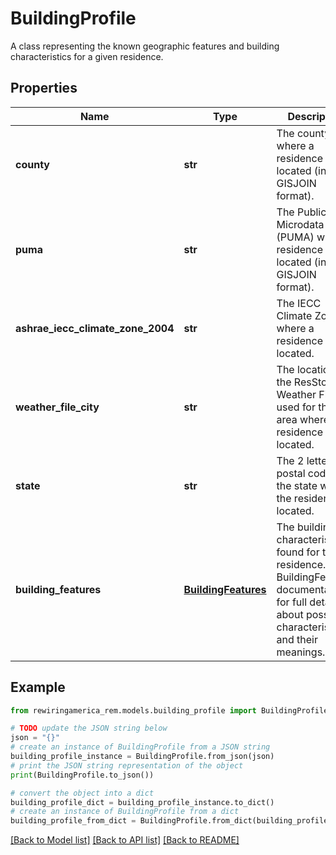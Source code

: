 # BuildingProfile

A class representing the known geographic features and building characteristics for a given residence.

## Properties

Name | Type | Description | Notes
------------ | ------------- | ------------- | -------------
**county** | **str** | The county where a residence is located (in GISJOIN format). | 
**puma** | **str** | The Public Use Microdata Area (PUMA) where a residence is located (in GISJOIN format). | 
**ashrae_iecc_climate_zone_2004** | **str** | The IECC Climate Zone where a residence is located. | 
**weather_file_city** | **str** | The location of the ResStock Weather File used for the area where the residence         is located. | 
**state** | **str** | The 2 letter postal code of the state where the residence is located. | 
**building_features** | [**BuildingFeatures**](BuildingFeatures.md) | The building characteristics found for the residence. See BuildingFeatures         documentation for full details about possible characteristics and their meanings. | 

## Example

```python
from rewiringamerica_rem.models.building_profile import BuildingProfile

# TODO update the JSON string below
json = "{}"
# create an instance of BuildingProfile from a JSON string
building_profile_instance = BuildingProfile.from_json(json)
# print the JSON string representation of the object
print(BuildingProfile.to_json())

# convert the object into a dict
building_profile_dict = building_profile_instance.to_dict()
# create an instance of BuildingProfile from a dict
building_profile_from_dict = BuildingProfile.from_dict(building_profile_dict)
```
[[Back to Model list]](../README.md#documentation-for-models) [[Back to API list]](../README.md#documentation-for-api-endpoints) [[Back to README]](../README.md)


